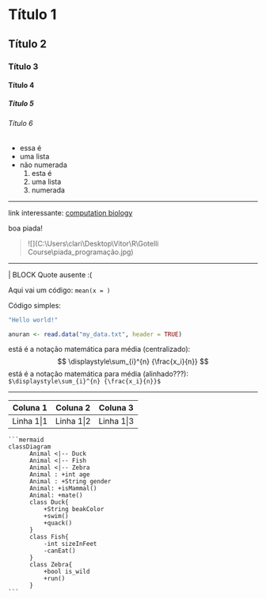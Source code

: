 # Título 1

## Título 2

### Título 3

#### Título 4

##### Título 5

###### Título 6

- essa é
- uma lista
- não numerada
  1.  esta é
  2. uma lista
  3. numerada

-------------------------------------------------------------

link interessante: [computation biology](https://ngotelli.github.io/Bio381Vids/)

boa piada!

> ![](C:\Users\clari\Desktop\Vitor\R\Gotelli Course\piada_programação.jpg)

---

|	BLOCK Quote ausente :(

Aqui vai um código: `mean(x = )`

Código simples:

```R
"Hello world!"
```

```R
anuran <- read.data("my_data.txt", header = TRUE)
```

está é a notação matemática para média (centralizado):  
$$
\displaystyle\sum_{i}^{n} {\frac{x_i}{n}}
$$
está é a notação matemática para média (alinhado???): `$\displaystyle\sum_{i}^{n} {\frac{x_i}{n}}$`



------------------------

| Coluna 1   | Coluna 2   | Coluna 3   |
| ---------- | ---------- | ---------- |
| Linha 1\|1 | Linha 1\|2 | Linha 1\|3 |

~~~gfm
```mermaid
classDiagram
      Animal <|-- Duck
      Animal <|-- Fish
      Animal <|-- Zebra
      Animal : +int age
      Animal : +String gender
      Animal: +isMammal()
      Animal: +mate()
      class Duck{
          +String beakColor
          +swim()
          +quack()
      }
      class Fish{
          -int sizeInFeet
          -canEat()
      }
      class Zebra{
          +bool is_wild
          +run()
      }
```
~~~









